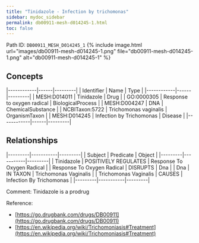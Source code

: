 ```yaml
---
title: "Tinidazole - Infection by trichomonas"
sidebar: mydoc_sidebar
permalink: db00911-mesh-d014245-1.html
toc: false 
---
```



Path ID: `DB00911_MESH_D014245_1`
{% include image.html url="images/db00911-mesh-d014245-1.png" file="db00911-mesh-d014245-1.png" alt="db00911-mesh-d014245-1" %}

## Concepts

|------------|------|---------|
| Identifier | Name | Type    |
|------------|------|---------|
| MESH:D014011 | Tinidazole | Drug |
| GO:0000305 | Response to oxygen radical | BiologicalProcess |
| MESH:D004247 | DNA | ChemicalSubstance |
| NCBITaxon:5722 | Trichomonas vaginalis | OrganismTaxon |
| MESH:D014245 | Infection by Trichomonas | Disease |
|------------|------|---------|

## Relationships

|---------|-----------|---------|
| Subject | Predicate | Object  |
|---------|-----------|---------|
| Tinidazole | POSITIVELY REGULATES | Response To Oxygen Radical |
| Response To Oxygen Radical | DISRUPTS | Dna |
| Dna | IN TAXON | Trichomonas Vaginalis |
| Trichomonas Vaginalis | CAUSES | Infection By Trichomonas |
|---------|-----------|---------|

Comment: Tinidazole is a prodrug

Reference: 
  - [https://go.drugbank.com/drugs/DB00911](https://go.drugbank.com/drugs/DB00911)
  - [https://en.wikipedia.org/wiki/Trichomoniasis#Treatment](https://en.wikipedia.org/wiki/Trichomoniasis#Treatment)
